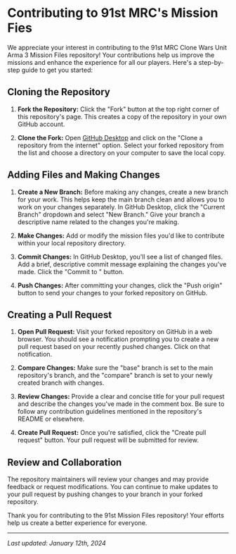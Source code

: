 # Contributing to 91st MRC's Mission Fies

We appreciate your interest in contributing to the 91st MRC Clone Wars Unit Arma 3 Mission Files repository! Your contributions help us improve the missions and enhance the experience for all our players. Here's a step-by-step guide to get you started:

## Cloning the Repository

1. **Fork the Repository:** Click the "Fork"  button at the top right corner of this repository's page. This creates a copy of the repository in your own GitHub account.

2. **Clone the Fork:** Open [GitHub Desktop](https://desktop.github.com/) and click on the "Clone a repository from the internet" option. Select your forked repository from the list and choose a directory on your computer to save the local copy.

## Adding Files and Making Changes

1. **Create a New Branch:** Before making any changes, create a new branch for your work. This helps keep the main branch clean and allows you to work on your changes separately. In GitHub Desktop, click the "Current Branch" dropdown and select "New Branch." Give your branch a descriptive name related to the changes you're making.

2. **Make Changes:** Add or modify the mission files you'd like to contribute within your local repository directory.

3. **Commit Changes:** In GitHub Desktop, you'll see a list of changed files. Add a brief, descriptive commit message explaining the changes you've made. Click the "Commit to <your-branch-name>" button.

4. **Push Changes:** After committing your changes, click the "Push origin" button to send your changes to your forked repository on GitHub.

## Creating a Pull Request

1. **Open Pull Request:** Visit your forked repository on GitHub in a web browser. You should see a notification prompting you to create a new pull request based on your recently pushed changes. Click on that notification.

2. **Compare Changes:** Make sure the "base" branch is set to the main repository's branch, and the "compare" branch is set to your newly created branch with changes.

3. **Review Changes:** Provide a clear and concise title for your pull request and describe the changes you've made in the comment box. Be sure to follow any contribution guidelines mentioned in the repository's README or elsewhere.

4. **Create Pull Request:** Once you're satisfied, click the "Create pull request" button. Your pull request will be submitted for review.

## Review and Collaboration

The repository maintainers will review your changes and may provide feedback or request modifications. You can continue to make updates to your pull request by pushing changes to your branch in your forked repository.

Thank you for contributing to the 91st Mission Files repository! Your efforts help us create a better experience for everyone.

---
*Last updated: January 12th, 2024*
